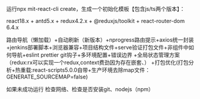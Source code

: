 运行npx mit-react-cli create，生成一个初始化模板【包含js/ts两个版本】：

react18.x + antd5.x + redux4.2.x + @reduxjs/toolkit + react-router-dom 6.4.x

路由导航（懒加载）+自动刷新（新版本）+nprogress路由提示+axios统一封装+jenkins部署脚本+浏览器兼容+项目结构文件+serve验证打包文件+非组件中如何导航+eslint prettier git钩子+多环境配置+错误边界
+全局状态管理方案（redux:rx可以实现一个redux,context费劲因为存在嵌套、）
+打包优化(打包分析+热重载:react-scripts5.0.0自带+生产环境去除map文件：GENERATE_SOURCEMAP=false)

如果未成功运行 检查网络、检查是否安装git、nodejs（npm）

